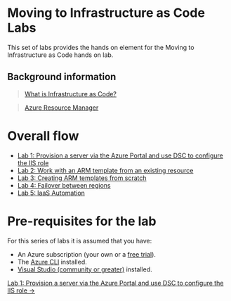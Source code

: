 # Moving to Infrastructure as Code Labs

This set of labs provides the hands on element for the Moving to Infrastructure as Code hands on lab.

## Background information

>[What is Infrastructure as Code?](https://docs.microsoft.com/en-us/azure/devops/learn/what-is-infrastructure-as-code)

>[Azure Resource Manager](https://docs.microsoft.com/en-us/azure/azure-resource-manager/resource-group-overview)

# Overall flow

- [Lab 1: Provision a server via the Azure Portal and use DSC to configure the IIS role](https://github.com/gidavies/MovingToInfraAsCodeLab/blob/master/MoveIacLab1.md)
- [Lab 2: Work with an ARM template from an existing resource](https://github.com/gidavies/MovingToInfraAsCodeLab/blob/master/MoveIacLab2.md)
- [Lab 3: Creating ARM templates from scratch](https://github.com/gidavies/MovingToInfraAsCodeLab/blob/master/MoveIacLab3.md)
- [Lab 4: Failover between regions](https://github.com/gidavies/MovingToInfraAsCodeLab/blob/master/MoveIacLab4.md)
- [Lab 5: IaaS Automation](https://github.com/gidavies/MovingToInfraAsCodeLab/blob/master/MoveIacLab5.md)

# Pre-requisites for the lab

For this series of labs it is assumed that you have:
- An Azure subscription (your own or a [free trial](https://azure.microsoft.com/en-us/free/)).
- The [Azure CLI](https://docs.microsoft.com/en-us/cli/azure/install-azure-cli?view=azure-cli-latest) installed.
- [Visual Studio (community or greater)](https://visualstudio.microsoft.com/vs/community/) installed. 

[Lab 1: Provision a server via the Azure Portal and use DSC to configure the IIS role ->](https://github.com/gidavies/MovingToInfraAsCodeLab/blob/master/MoveIacLab1.md)
